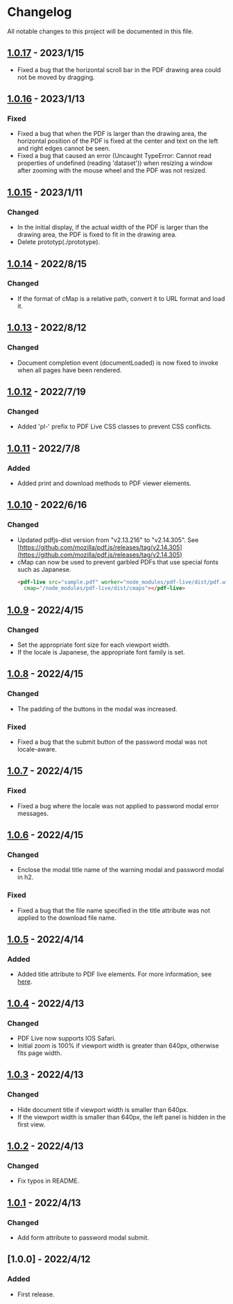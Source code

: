 # Changelog
All notable changes to this project will be documented in this file.

## [1.0.17] - 2023/1/15
- Fixed a bug that the horizontal scroll bar in the PDF drawing area could not be moved by dragging.

## [1.0.16] - 2023/1/13
### Fixed
- Fixed a bug that when the PDF is larger than the drawing area, the horizontal position of the PDF is fixed at the center and text on the left and right edges cannot be seen.
- Fixed a bug that caused an error (Uncaught TypeError: Cannot read properties of undefined (reading 'dataset')) when resizing a window after zooming with the mouse wheel and the PDF was not resized.

## [1.0.15] - 2023/1/11
### Changed
- In the initial display, if the actual width of the PDF is larger than the drawing area, the PDF is fixed to fit in the drawing area.
- Delete prototyp(./prototype).

## [1.0.14] - 2022/8/15
### Changed
- If the format of cMap is a relative path, convert it to URL format and load it.

## [1.0.13] - 2022/8/12
### Changed
- Document completion event (documentLoaded) is now fixed to invoke when all pages have been rendered.

## [1.0.12] - 2022/7/19
### Changed
- Added 'pl-' prefix to PDF Live CSS classes to prevent CSS conflicts.

## [1.0.11] - 2022/7/8
### Added
- Added print and download methods to PDF viewer elements.

## [1.0.10] - 2022/6/16
### Changed
- Updated pdfjs-dist version from "v2.13.216" to "v2.14.305". See [https://github.com/mozilla/pdf.js/releases/tag/v2.14.305](https://github.com/mozilla/pdf.js/releases/tag/v2.14.305)
- cMap can now be used to prevent garbled PDFs that use special fonts such as Japanese.
  ```html
  <pdf-live src="sample.pdf" worker="node_modules/pdf-live/dist/pdf.worker.js"
    cmap="/node_modules/pdf-live/dist/cmaps"></pdf-live>
  ```

## [1.0.9] - 2022/4/15
### Changed
- Set the appropriate font size for each viewport width.
- If the locale is Japanese, the appropriate font family is set.

## [1.0.8] - 2022/4/15
### Changed
- The padding of the buttons in the modal was increased.

### Fixed
- Fixed a bug that the submit button of the password modal was not locale-aware.

## [1.0.7] - 2022/4/15
### Fixed
- Fixed a bug where the locale was not applied to password modal error messages.

## [1.0.6] - 2022/4/15
### Changed
- Enclose the modal title name of the warning modal and password modal in h2.

### Fixed
- Fixed a bug that the file name specified in the title attribute was not applied to the download file name.

## [1.0.5] - 2022/4/14
### Added
- Added title attribute to PDF live elements. For more information, see [here](https://lab.octopass.tech/pdf-live/docs/#api-properties).

## [1.0.4] - 2022/4/13
### Changed
- PDF Live now supports IOS Safari.
- Initial zoom is 100% if viewport width is greater than 640px, otherwise fits page width.

## [1.0.3] - 2022/4/13
### Changed
- Hide document title if viewport width is smaller than 640px.
- If the viewport width is smaller than 640px, the left panel is hidden in the first view.

## [1.0.2] - 2022/4/13
### Changed
- Fix typos in README.

## [1.0.1] - 2022/4/13
### Changed
- Add form attribute to password modal submit.

## [1.0.0] - 2022/4/12
### Added
- First release.

[1.0.1]: https://github.com/takuya-motoshima/pdf-live/compare/v1.0.0...v1.0.1
[1.0.2]: https://github.com/takuya-motoshima/pdf-live/compare/v1.0.1...v1.0.2
[1.0.3]: https://github.com/takuya-motoshima/pdf-live/compare/v1.0.2...v1.0.3
[1.0.4]: https://github.com/takuya-motoshima/pdf-live/compare/v1.0.3...v1.0.4
[1.0.5]: https://github.com/takuya-motoshima/pdf-live/compare/v1.0.4...v1.0.5
[1.0.6]: https://github.com/takuya-motoshima/pdf-live/compare/v1.0.5...v1.0.6
[1.0.7]: https://github.com/takuya-motoshima/pdf-live/compare/v1.0.6...v1.0.7
[1.0.8]: https://github.com/takuya-motoshima/pdf-live/compare/v1.0.7...v1.0.8
[1.0.9]: https://github.com/takuya-motoshima/pdf-live/compare/v1.0.8...v1.0.9
[1.0.10]: https://github.com/takuya-motoshima/pdf-live/compare/v1.0.9...v1.0.10
[1.0.11]: https://github.com/takuya-motoshima/pdf-live/compare/v1.0.10...v1.0.11
[1.0.12]: https://github.com/takuya-motoshima/pdf-live/compare/v1.0.11...v1.0.12
[1.0.13]: https://github.com/takuya-motoshima/pdf-live/compare/v1.0.12...v1.0.13
[1.0.14]: https://github.com/takuya-motoshima/pdf-live/compare/v1.0.13...v1.0.14
[1.0.15]: https://github.com/takuya-motoshima/pdf-live/compare/v1.0.14...v1.0.15
[1.0.16]: https://github.com/takuya-motoshima/pdf-live/compare/v1.0.15...v1.0.16
[1.0.17]: https://github.com/takuya-motoshima/pdf-live/compare/v1.0.16...v1.0.17